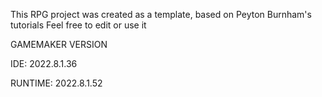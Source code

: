 This RPG project was created as a template, based on Peyton Burnham's tutorials Feel free to edit or use it

GAMEMAKER VERSION 

IDE: 2022.8.1.36

RUNTIME: 2022.8.1.52
